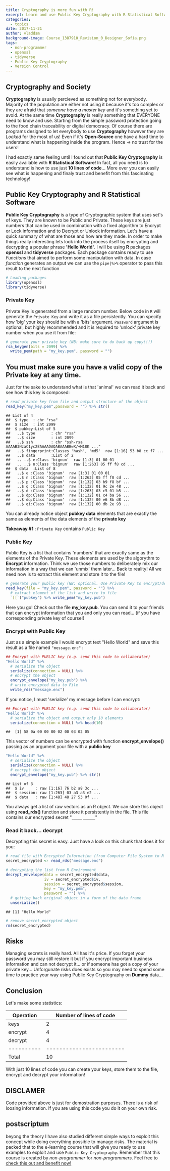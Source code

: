 ```yaml
---
title: Cryptography is more fun with R!
excerpt: Learn and use Public Key Cryptography with R Statistical Software
categories:
  - topics
date: 2017-11-21
author: vladdsm
background-image: Course_1387910_Revision_0_Designer_Sofía.png
tags:
  - non-programmer
  - openssl
  - tidyverse
  - Public Key Cryptography
  - Version Control
---
```


Cryptography and Society
--------------

**Cryptography** is usually percieved as something not for everybody. Majority of the population are either not using it because it's too complex or they are afraid that *someone have a master key* and it's something yet to avoid. At the same time **Cryptography** is really something that EVERYONE need to know and use. Starting from the simple password protection going to the food chain traceability or digital democracy. Of course there are programs designed to let everybody to use **Cryptography** however they are *Locked* for the most of us! Even if it's **Open-Source** one have a hard time to understand what is happening inside the program. Hence -> no trust for the users! 

I had exactly same feeling until I found out that **Public Key Cryptography** is easily available with **R Statistical Software**! In fact, all you need is to understand is how to use just **10 lines of code**... More over you can easily see what is happening and finaly trust and benefit from this fascinating technology!

Public Key Cryptography and R Statistical Software
-----------------------

**Public Key Cryptography** is a type of Cryptographic system that uses set's of keys. They are known to be Public and Private. These keys are just numbers that can be used in combination with a fixed algorithm to Encrypt or Lock information and to Decrypt or Unlock information. Let's have a quick summary of what are those and how are they made. In order to make things really interesting lets look into the process itself by encrypting and decrypting a popular phrase **'Hello World'**. I will be using **R** packages **openssl** and **tidyverse** packages. Each package contains ready to use *Functions* that aimed to perform some manipulation with data. In case *function* generates an output we can use the `pipe|%>%` operator to pass this result to the next function

``` r
# Loading packages
library(openssl) 
library(tidyverse)
```

### Private Key

Private Key is generated from a large random number. Below code in `R` will generate the `Private Key` and write it as a file persistently. You can specify how 'big' your key should be with a 'bits' argument. `Password` argument is optional, but highly recommended and it is required to 'unlock' private key number when you use it from file:

``` r
# generate your private key (NB: make sure to do back up copy!!!)
rsa_keygen(bits = 2099) %>% 
  write_pem(path = "my_key.pem", password = "")
```

## **You must make sure you have a valid copy of the Private key at any time.**

Just for the sake to understand what is that 'animal' we can read it back and see how this key is composed:

``` r
# read private key from file and output structure of the object
read_key("my_key.pem",password = "") %>% str()
```

    ## List of 4
    ##  $ type  : chr "rsa"
    ##  $ size  : int 2099
    ##  $ pubkey:List of 5
    ##   ..$ type       : chr "rsa"
    ##   ..$ size       : int 2099
    ##   ..$ ssh        : chr "ssh-rsa AAAAB3NzaC1yc2EAAAADAQABAAABBwX/+M18K ..."
    ##   ..$ fingerprint:Classes 'hash', 'md5'  raw [1:16] 53 b8 cc f7 ...
    ##   ..$ data       :List of 2
    ##   .. ..$ e:Class 'bignum'  raw [1:3] 01 00 01
    ##   .. ..$ n:Class 'bignum'  raw [1:263] 05 ff f8 cd ...
    ##  $ data  :List of 8
    ##   ..$ e :Class 'bignum'  raw [1:3] 01 00 01
    ##   ..$ n :Class 'bignum'  raw [1:263] 05 ff f8 cd ...
    ##   ..$ p :Class 'bignum'  raw [1:132] 03 b9 f8 bf ...
    ##   ..$ q :Class 'bignum'  raw [1:132] 01 9c 2e 48 ...
    ##   ..$ d :Class 'bignum'  raw [1:263] 03 c5 01 b5 ...
    ##   ..$ dp:Class 'bignum'  raw [1:132] 01 c4 ba 56 ...
    ##   ..$ dq:Class 'bignum'  raw [1:132] 00 e6 8b d8 ...
    ##   ..$ qi:Class 'bignum'  raw [1:132] 00 db 2e 93 ...

You can already notice object **pubkey** **data** elements that are exactly the same as elements of the data elements of the **private key**

**Takeaway \#1** : `Private Key` contains `Public Key`

### Public Key

Public Key is a list that contains 'numbers' that are exactly same as the elements of the Private Key. These elements are used by the algorythm to **Encrypt** information. Think we use those numbers to deliberately mix our information in a way that we can 'unmix' them later... Back to reality! All we need now is to extract this element and store it to the file!

``` r
# generate your public key (NB: optional. Use Private Key to encrypt/decrypt)
read_key(file = "my_key.pem", password = "") %>% 
  # extract element of the list and write to file
  `[[`("pubkey") %>% write_pem("my_key.pub")
```

Here you go! Check out the file **my\_key.pub**. You can send it to your friends that can encrypt information that you and only you can read... (if you have corresponding private key of course!)

### Encrypt with Public Key

Just as a simple example I would encrypt text "Hello World" and save this result as a file named `"message.enc"` :

``` r
## Encrypt with PUBLIC key (e.g. send this code to collaborator)
"Hello World" %>% 
  # serialize the object
  serialize(connection = NULL) %>% 
  # encrypt the object
  encrypt_envelope("my_key.pub") %>% 
  # write encrypted data to File
  write_rds("message.enc")
```

If you notice, I must 'serialize' my message before I can encrypt:

``` r
## Encrypt with PUBLIC key (e.g. send this code to collaborator)
"Hello World" %>% 
  # serialize the object and output only 10 elements
  serialize(connection = NULL) %>% head(10)
```

    ##  [1] 58 0a 00 00 00 02 00 03 02 05

This vector of numbers can be encrypted with function **encrypt\_envelope()** passing as an argument your file with a **public key**

``` r
"Hello World" %>% 
  # serialize the object
  serialize(connection = NULL) %>% 
  # encrypt the object
  encrypt_envelope("my_key.pub") %>% str()
```

    ## List of 3
    ##  $ iv     : raw [1:16] 76 b2 a8 3c ...
    ##  $ session: raw [1:263] 03 a3 a3 e2 ...
    ##  $ data   : raw [1:48] 48 27 53 0f ...

You always get a list of raw vectors as an R object. We can store this object using **read\_rds()** function and store it persistently in the file. This file contains our encrypted secret "_____ ______" 

### Read it back... decrypt

Decrypting this secret is easy. Just have a look on this chunk that does it for you:

``` r
# read file with Encrypted Information (from Computer File System to R Environment)
secret_encrypted <- read_rds("message.enc")

# decrypting the list from R Environment
decrypt_envelope(data = secret_encrypted$data,
                 iv = secret_encrypted$iv,
                 session = secret_encrypted$session,
                 key = "my_key.pem",
                 password = "") %>% 
  # getting back original object in a form of the data frame
  unserialize() 
```

    ## [1] "Hello World"

``` r
# remove secret_encrypted object
rm(secret_encrypted)
```

Risks
-----

Managing secrets is really hard. All has it's price. If you forget your password you may still restore it but if you encrypt important business information and can not decrypt it... or if someone has got a copy of your private key... Unforgunate risks does exists so you may need to spend some time to practice your way using Public Key Cryptography on **Dummy** data...

Conclusion
----------

Let's make some statistics:

| Operation  | Number of lines of code  |
|------------|--------------------------|
| keys       | 2                        |
| encrypt    | 4                        |
| decrypt    | 4                        |
| ---------- | ------------------------ |
| Total      | 10                       |

With just 10 lines of code you can create your keys, store them to the file, encrypt and decrypt your information!

DISCLAMER
------------
Code provided above is just for demostration purposes. There is a risk of loosing information. If you are using this code you do it on your own risk.

postscriptum
------------

beyong the theory I have also studied different simple ways to exploit this concept while doing everything possible to manage risks. The material is packed that to the e-learning course that will give you ready to use examples to exploit and use `Public Key Cryptography`. Remember that this course is created by *non-programmer* for *non-programmers*. Feel free to [check this out and benefit now!](https://www.udemy.com/keep-your-secrets-under-control/?couponCode=KEEP-SECRET-10)

